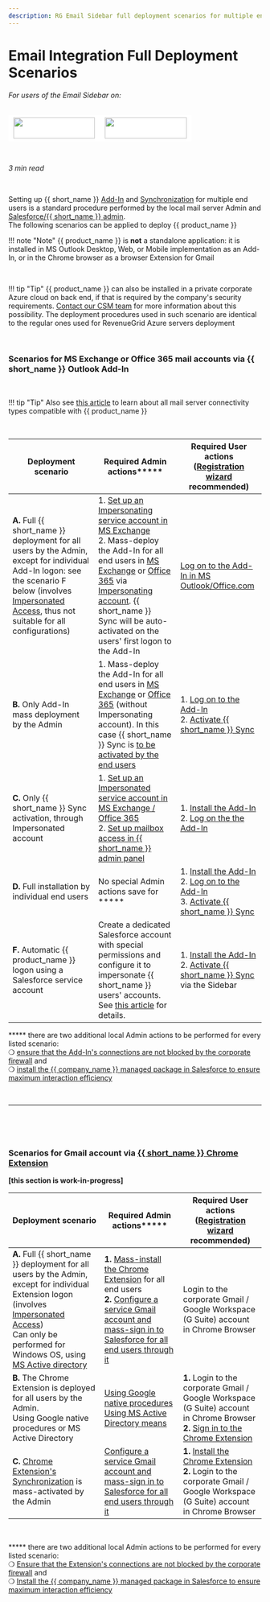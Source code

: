 ```yaml
---
description: RG Email Sidebar full deployment scenarios for multiple end users
---
```

# Email Integration Full Deployment Scenarios  
  

<i>For users of the Email Sidebar on:</i><br><br>
<div class="container" style="display: inline-block; height: 42px; width: 162px; padding: 5px 10px; background-color: #fff;"><img src="https://revenuegrid.com/revenue-inbox/wp-content/uploads/Exchange1.svg" style="height: 100%; object-fit: contain; vertical-align: middle;"></div><div class="container" style="display: inline-block; height: 42px; width: 163px; padding: 5px 10px; background-color: #fff;"><img src="https://revenuegrid.com/revenue-inbox/wp-content/uploads/Office365.svg" style="height: 100%; object-fit: contain; vertical-align: middle;"></div>

&nbsp;

*3 min read*  

<!-- ShareThis BEGIN --> 
<div class="addthis_inline_share_toolbox"></div>
<!-- End ShareThis --> 

&nbsp;

Setting up {{ short_name }} [Add-In](../Introduction/) and [Synchronization](../Synchronization-Engine-An-Overview/) for multiple end users is a standard procedure performed by the local mail server Admin and [Salesforce/{{ short_name }} admin](../How-to-Log-In-to-the-Admin-Panel/).  
The following scenarios can be applied to deploy {{ product_name }}  

!!! note "Note"
    {{ product_name }} is **not** a standalone application: it is installed in MS Outlook Desktop, Web, or Mobile implementation as an Add-In, or in the Chrome browser as a browser Extension for Gmail

&nbsp;

!!! tip "Tip"
    {{ product_name }} can also be installed in a private corporate Azure cloud on back end, if that is required by the company's security requirements. [Contact our CSM team](mailto:support@revenuegrid.com) for more information about this possibility. The deployment procedures used in such scenario are identical to the regular ones used for RevenueGrid Azure servers deployment

&nbsp;

### Scenarios for MS Exchange or Office 365 mail accounts via {{ short_name }} Outlook Add-In

&nbsp;

!!! tip "Tip"
    Also see [this article](../Managing-Organizations-via-the-Admin-Panel/#configuring_connection_type_for_an_organization) to learn about all mail server connectivity types compatible with {{ product_name }}

&nbsp;

| Deployment scenario                                          | Required Admin actions*****                                  | Required User actions<br />([Registration wizard](https://revenuegrid.com/csm-wizard/) recommended) |
| ------------------------------------------------------------ | ------------------------------------------------------------ | ------------------------------------------------------------ |
| **A.** Full {{ short_name }} deployment for all users by the Admin, except for individual Add-In logon: see the scenario F below (involves [Impersonated Access](../Setting-Up-Impersonated-Access-and-Configuring-Mailbox-Access-for-Organizations-and-Users/), thus not suitable for all configurations) | 1. [Set up an Impersonating service account in MS Exchange](https://docs.microsoft.com/en-us/exchange/client-developer/exchange-web-services/how-to-configure-impersonation)<br />2. Mass-deploy the Add-In for all end users in [MS Exchange](../Mass-Deployment-of-the-Add-In-MS-Exchange/) or [Office 365](../Mass-Deployment-of-the-Add-In-Office-365/) via [Impersonating account](../Impersonation-O365/). {{ short_name }} Sync will be auto-activated on the users' first logon to the Add-In | [Log on to the Add-In in MS Outlook/Office.com](../How-to-Install-and-Run-the-Solution-for-Office-365-Mailboxes/#ii_smartcloud_connect_logon) |
| **B.** Only Add-In mass deployment by the Admin              | 1. Mass-deploy the Add-In for all end users in [MS Exchange](../Mass-Deployment-of-the-Add-In-MS-Exchange/) or [Office 365](../Mass-Deployment-of-the-Add-In-Office-365/) (without Impersonating account). In this case {{ short_name }} Sync is [to be activated by the end users](../Authorizing-Sync-Engine-to-Work-with-Your-Data/) | 1. [Log on to the Add-In](../How-to-Install-and-Run-the-Solution-for-Office-365-Mailboxes/#ii_smartcloud_connect_logon)<br />2. [Activate {{ short_name }} Sync](../Authorizing-Sync-Engine-to-Work-with-Your-Data/) |
| **C.** Only {{ short_name }} Sync activation, through Impersonated account | 1. [Set up an Impersonated service account in MS Exchange / Office 365](https://docs.microsoft.com/en-us/exchange/client-developer/exchange-web-services/how-to-configure-impersonation)<br />2. [Set up mailbox access in {{ short_name }} admin panel](../Setting-Up-Impersonated-Access-and-Configuring-Mailbox-Access-for-Organizations-and-Users/#configuring_mailbox_access_for_scc_sync) | 1. [Install the Add-In](../How-to-Install-and-Run-the-Solution-for-Office-365-Mailboxes/#i_install_smartcloud_connect_add-in_via_installation_wizard)<br />2. [Log on the the Add-In](../How-to-Install-and-Run-the-Solution-for-Office-365-Mailboxes/#ii_smartcloud_connect_logon) |
| **D.** Full installation by individual end users             | No special Admin actions save for *****                      | 1. [Install the Add-In](../How-to-Install-and-Run-the-Solution-for-Office-365-Mailboxes/#i_install_smartcloud_connect_add-in_via_installation_wizard)<br />2. [Log on to the Add-In](../How-to-Install-and-Run-the-Solution-for-Office-365-Mailboxes/#ii_smartcloud_connect_logon)<br />3. [Activate {{ short_name }} Sync](../Authorizing-Sync-Engine-to-Work-with-Your-Data/) |
| **F.** Automatic {{ product_name }} logon using a Salesforce service account | Create a dedicated Salesforce account with special permissions and configure it to impersonate {{ short_name }} users' accounts. See [this article](../Set-up-Salesforce-Auth/) for details. | 1. [Install the Add-In](../How-to-Install-and-Run-the-Solution-for-Office-365-Mailboxes/#i_install_smartcloud_connect_add-in_via_installation_wizard)<br />2. [Activate {{ short_name }} Sync](../Authorizing-Sync-Engine-to-Work-with-Your-Data/) via the Sidebar |

***** there are two additional local Admin actions to be performed for every listed scenario:  
❍ [ensure that the Add-In's connections are not blocked by the corporate firewall](../Overcoming-Firewall-Issues/) and  
❍ [install the {{ company_name }} managed package in Salesforce to ensure maximum interaction efficiency](../Admin-Managed-Package/)

&nbsp;

* * *

&nbsp;

&nbsp;

### Scenarios for Gmail account via [{{ short_name }} Chrome Extension](../Chrome-Extension-Intro/)

**[this section is work-in-progress]**

| Deployment scenario                                          | Required Admin actions*****                                  | Required User actions<br />([Registration wizard](https://revenuegrid.com/csm-wizard/) recommended) |
| ------------------------------------------------------------ | ------------------------------------------------------------ | ------------------------------------------------------------ |
| **A.** Full {{ short_name }} deployment for all users by the Admin, except for individual Extension logon (involves [Impersonated Access](../Setting-Up-Impersonated-Access-and-Configuring-Mailbox-Access-for-Organizations-and-Users/))<br  />Can only be performed for Windows OS, using [MS Active directory](https://docs.microsoft.com/en-us/windows-server/identity/ad-ds/get-started/virtual-dc/active-directory-domain-services-overview) | **1\.** [Mass-install the Chrome Extension](../Chrome-Extension-Mass-Deployment/) for all end users<br />**2\.** [Configure a service Gmail account and mass-sign in to Salesforce for all end users through it](../Gmail-Users-Mass-Provisioning/)<br /> | Login to the corporate Gmail / Google Workspace (G Suite) account in Chrome Browser |
| **B.** The Chrome Extension is deployed for all users by the Admin.<br />Using Google native procedures or MS Active Directory | [Using Google native procedures](https://support.google.com/chrome/a/answer/6306504?hl=en)<br />[Using MS Active Directory means](../Chrome-Extension-Mass-Deployment/)<br /> | **1\.** Login to the corporate Gmail / Google Workspace (G Suite) account in Chrome Browser<br />**2\.** [Sign in to the Chrome Extension](../How-to-Set-Up-the-Chrome-Extension-for-Salesforce-and-Gmail/#2_sign_in_to_gmail_and_grant_smartcloud_connect_permission_to_work_with_your_gmail_and_google_calendar_data)<br /> |
| **C.** [Chrome Extension's Synchronization](../Synchronization-Engine-An-Overview/) is mass-activated by the Admin | [Configure a service Gmail account and mass-sign in to Salesforce for all end users through it](../Gmail-Users-Mass-Provisioning/)<br /> | **1\.** [Install the Chrome Extension](../How-to-Set-Up-the-Chrome-Extension-for-Salesforce-and-Gmail/)<br />**2\.** Login to the corporate Gmail / Google Workspace (G Suite) account in Chrome Browser<br /> |

&nbsp;

***** there are two additional local Admin actions to be performed for every listed scenario:  
❍ [Ensure that the Extension's connections are not blocked by the corporate firewall](../Overcoming-Firewall-Issues/) and  
❍ [Install the {{ company_name }} managed package in Salesforce to ensure maximum interaction efficiency](../Admin-Managed-Package/)



&#160;
 &#160;

